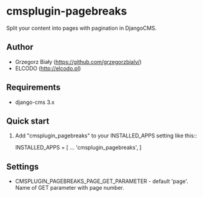cmsplugin-pagebreaks
====================

Split your content into pages with pagination in DjangoCMS.

Author
------

* Grzegorz Biały (https://github.com/grzegorzbialy/)
* ELCODO (http://elcodo.pl)

Requirements
------------

* django-cms 3.x

Quick start
-----------

1. Add "cmsplugin_pagebreaks" to your INSTALLED_APPS setting like this::

    INSTALLED_APPS = [
        ...
        'cmsplugin_pagebreaks',
    ]

Settings
--------

* CMSPLUGIN_PAGEBREAKS_PAGE_GET_PARAMETER - default 'page'. Name of GET parameter with page number.
